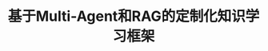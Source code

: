 ---
title: "基于Multi-Agent和RAG的定制化知识学习框架"
description: "运用多智能体（Multi-Agent）系统，针对长文本知识提炼与教学领域的问题提出解决方案。在信息爆炸时代背景下，为个人提供有效的知识提炼与学习工具，将长文本数据转化为知识精华，通过合理有效的教学方法促进知识理解。"
image: '/images/5_基于MultiAgent和RAG的定制化知识学习框架.png'
# demo: 'https://youtu.be/demo_video'
# code: 'https://github.com/yujie-jia/robot-nav'
slides: '/files/5_基于MultiAgent和RAG的定制化知识学习框架.pdf'
--- 